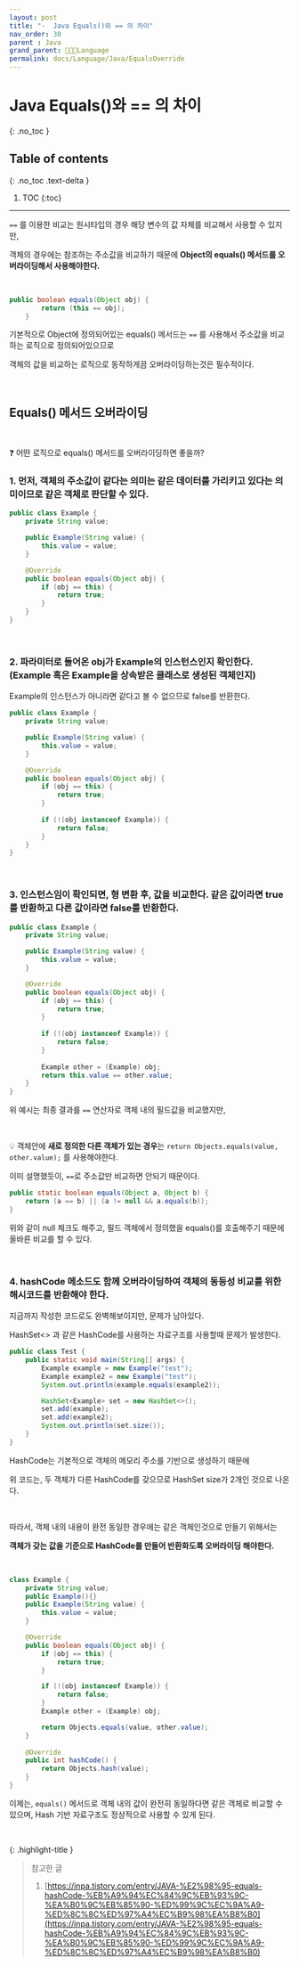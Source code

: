 ```yaml
---
layout: post
title: "·  Java Equals()와 == 의 차이"
nav_order: 30
parent : Java
grand_parent: 👩🏻‍💻Language
permalink: docs/Language/Java/EqualsOverride
---
```


# Java Equals()와 == 의 차이
{: .no_toc }

## Table of contents
{: .no_toc .text-delta }

1. TOC
{:toc}

---



`==` 를 이용한 비교는 원시타입의 경우 해당 변수의 값 자체를 비교해서 사용할 수 있지만,

객체의 경우에는 참조하는 주소값을 비교하기 때문에 **Object의 equals() 메서드를 오버라이딩해서 사용해야한다.**

<br>

```java
public boolean equals(Object obj) {
        return (this == obj);
    }
```

기본적으로 Object에 정의되어있는 equals() 메서드는 `==` 를 사용해서 주소값을 비교하는 로직으로 정의되어있으므로

객체의 값을 비교하는 로직으로 동작하게끔 오버라이딩하는것은 필수적이다.

<br>

## Equals() 메서드 오버라이딩

<br>

❓ 어떤 로직으로 equals() 메서드를 오버라이딩하면 좋을까?

### 1. 먼저, **객체의 주소값이 같다**는 의미는 같은 데이터를 가리키고 있다는 의미이므로 같은 객체로 판단할 수 있다.

```java
public class Example {
    private String value;

    public Example(String value) {
        this.value = value;
    }

    @Override
    public boolean equals(Object obj) {
        if (obj == this) {
            return true;
        }
    }
}
```

<br>

### 2. 파라미터로 들어온 obj가 **Example의 인스턴스인지 확인**한다. (Example 혹은 Example을 상속받은 클래스로 생성된 객체인지)

Example의 인스턴스가 아니라면 같다고 볼 수 없으므로 false를 반환한다.

```java
public class Example {
    private String value;

    public Example(String value) {
        this.value = value;
    }

    @Override
    public boolean equals(Object obj) {
        if (obj == this) {
            return true;
        }
        
        if (!(obj instanceof Example)) {
            return false;
        }
    }
}
```

<br> 

### 3. 인스턴스임이 확인되면, **형 변환 후, 값을 비교한다.** 같은 값이라면 true를 반환하고 다른 값이라면 false를 반환한다.

```java
public class Example {
    private String value;

    public Example(String value) {
        this.value = value;
    }

    @Override
    public boolean equals(Object obj) {
        if (obj == this) {
            return true;
        }
        
        if (!(obj instanceof Example)) {
            return false;
        }
        
        Example other = (Example) obj;
        return this.value == other.value;
    }
}
```

위 예시는 최종 결과를 `==` 연산자로 객체 내의 필드값을 비교했지만,

<br>

💡 객체안에 **새로 정의한 다른 객체가 있는 경우**는 `return Objects.equals(value, other.value);` 를 사용해야한다.

이미 설명했듯이, `==`로 주소값만 비교하면 안되기 때문이다.

```java
public static boolean equals(Object a, Object b) {
	return (a == b) || (a != null && a.equals(b));
}
```

위와 같이 null 체크도 해주고, 필드 객체에서 정의했을 equals()를 호출해주기 때문에 올바른 비교를 할 수 있다.


<br>

### 4. hashCode 메소드도 함께 오버라이딩하여 객체의 동등성 비교를 위한 해시코드를 반환해야 한다.

지금까지 작성한 코드로도 완벽해보이지만, 문제가 남아있다.

HashSet<> 과 같은 HashCode를 사용하는 자료구조를 사용할때 문제가 발생한다.

```java
public class Test {
    public static void main(String[] args) {
        Example example = new Example("test");
        Example example2 = new Example("test");
        System.out.println(example.equals(example2));

        HashSet<Example> set = new HashSet<>();
        set.add(example);
        set.add(example2);
        System.out.println(set.size());
    }
}
```

HashCode는 기본적으로 객체의 메모리 주소를 기반으로 생성하기 때문에

위 코드는, 두 객체가 다른 HashCode를 갖으므로 HashSet size가 2개인 것으로 나온다.

<br>

따라서, 객체 내의 내용이 완전 동일한 경우에는 같은 객체인것으로 만들기 위해서는 

**객체가 갖는 값을 기준으로 HashCode를 만들어 반환화도록 오버라이딩 해야한다.**

<br>

```java
class Example {
    private String value;
    public Example(){}
    public Example(String value) {
        this.value = value;
    }

    @Override
    public boolean equals(Object obj) {
        if (obj == this) {
            return true;
        }

        if (!(obj instanceof Example)) {
            return false;
        }
        Example other = (Example) obj;

        return Objects.equals(value, other.value);
    }
    
    @Override
    public int hashCode() {
        return Objects.hash(value);
    }
}
```

이제는, `equals()` 메서드로 객체 내의 값이 완전히 동일하다면 같은 객체로 비교할 수 있으며, Hash 기반 자료구조도 정상적으로 사용할 수 있게 된다.




<br>

{: .highlight-title }
> 참고한 글
>
> 1. [https://inpa.tistory.com/entry/JAVA-%E2%98%95-equals-hashCode-%EB%A9%94%EC%84%9C%EB%93%9C-%EA%B0%9C%EB%85%90-%ED%99%9C%EC%9A%A9-%ED%8C%8C%ED%97%A4%EC%B9%98%EA%B8%B0](https://inpa.tistory.com/entry/JAVA-%E2%98%95-equals-hashCode-%EB%A9%94%EC%84%9C%EB%93%9C-%EA%B0%9C%EB%85%90-%ED%99%9C%EC%9A%A9-%ED%8C%8C%ED%97%A4%EC%B9%98%EA%B8%B0)